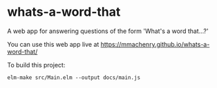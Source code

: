 # whats-a-word-that

A web app for answering questions of the form 'What's a word that...?'

You can use this web app live at https://mmachenry.github.io/whats-a-word-that/

To build this project:

    elm-make src/Main.elm --output docs/main.js
